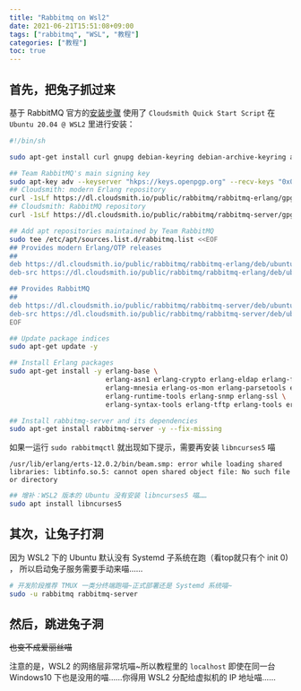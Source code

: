 ```yaml
---
title: "Rabbitmq on Wsl2"
date: 2021-06-21T15:51:08+09:00
tags: ["rabbitmq", "WSL", "教程"]
categories: ["教程"]
toc: true
---
```


## 首先，把兔子抓过来

基于 RabbitMQ 官方的[安装步骤](https://www.rabbitmq.com/install-debian.html#apt-quick-start-cloudsmith) 使用了 `Cloudsmith Quick Start Script` 在 `Ubuntu 20.04 @ WSL2` 里进行安装：

```sh
#!/bin/sh

sudo apt-get install curl gnupg debian-keyring debian-archive-keyring apt-transport-https -y

## Team RabbitMQ's main signing key
sudo apt-key adv --keyserver "hkps://keys.openpgp.org" --recv-keys "0x0A9AF2115F4687BD29803A206B73A36E6026DFCA"
## Cloudsmith: modern Erlang repository
curl -1sLf https://dl.cloudsmith.io/public/rabbitmq/rabbitmq-erlang/gpg.E495BB49CC4BBE5B.key | sudo apt-key add -
## Cloudsmith: RabbitMQ repository
curl -1sLf https://dl.cloudsmith.io/public/rabbitmq/rabbitmq-server/gpg.9F4587F226208342.key | sudo apt-key add -

## Add apt repositories maintained by Team RabbitMQ
sudo tee /etc/apt/sources.list.d/rabbitmq.list <<EOF
## Provides modern Erlang/OTP releases
##
deb https://dl.cloudsmith.io/public/rabbitmq/rabbitmq-erlang/deb/ubuntu bionic main
deb-src https://dl.cloudsmith.io/public/rabbitmq/rabbitmq-erlang/deb/ubuntu bionic main

## Provides RabbitMQ
##
deb https://dl.cloudsmith.io/public/rabbitmq/rabbitmq-server/deb/ubuntu bionic main
deb-src https://dl.cloudsmith.io/public/rabbitmq/rabbitmq-server/deb/ubuntu bionic main
EOF

## Update package indices
sudo apt-get update -y

## Install Erlang packages
sudo apt-get install -y erlang-base \
                        erlang-asn1 erlang-crypto erlang-eldap erlang-ftp erlang-inets \
                        erlang-mnesia erlang-os-mon erlang-parsetools erlang-public-key \
                        erlang-runtime-tools erlang-snmp erlang-ssl \
                        erlang-syntax-tools erlang-tftp erlang-tools erlang-xmerl

## Install rabbitmq-server and its dependencies
sudo apt-get install rabbitmq-server -y --fix-missing
```

如果一运行 `sudo rabbitmqctl` 就出现如下提示，需要再安装 `libncurses5` 喵

    /usr/lib/erlang/erts-12.0.2/bin/beam.smp: error while loading shared libraries: libtinfo.so.5: cannot open shared object file: No such file or directory

```sh
## 增补：WSL2 版本的 Ubuntu 没有安装 libncurses5 喵……
sudo apt install libncurses5
```

## 其次，让兔子打洞

因为 WSL2 下的 Ubuntu 默认没有 Systemd 子系统在跑（看top就只有个 init 0) ， 所以启动兔子服务需要手动来喵……

```sh
# 开发阶段推荐 TMUX 一类分终端跑喵~正式部署还是 Systemd 系统喵~
sudo -u rabbitmq rabbitmq-server
```

## 然后，跳进兔子洞

~~也变不成爱丽丝喵~~

注意的是，WSL2 的网络层非常坑喵~所以教程里的 `localhost` 即使在同一台 Windows10 下也是没用的喵……你得用 WSL2 分配给虚拟机的 IP 地址喵……